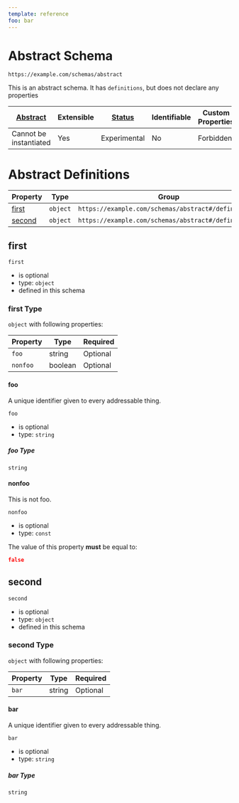 ```yaml
---
template: reference
foo: bar
---
```


# Abstract Schema

```
https://example.com/schemas/abstract
```

This is an abstract schema. It has `definitions`, but does not declare any properties

| [Abstract](../abstract.md) | Extensible | [Status](../status.md) | Identifiable | Custom Properties | Additional Properties | Defined In |
|----------------------------|------------|------------------------|--------------|-------------------|-----------------------|------------|
| Cannot be instantiated | Yes | Experimental | No | Forbidden | Permitted | [abstract.schema.json](abstract.schema.json) |

# Abstract Definitions

| Property | Type | Group |
|----------|------|-------|
| [first](#first) | `object` | `https://example.com/schemas/abstract#/definitions/` |
| [second](#second) | `object` | `https://example.com/schemas/abstract#/definitions/` |

## first


`first`

* is optional
* type: `object`
* defined in this schema

### first Type


`object` with following properties:


| Property | Type | Required |
|----------|------|----------|
| `foo`| string | Optional |
| `nonfoo`| boolean | Optional |



#### foo

A unique identifier given to every addressable thing.

`foo`

* is optional
* type: `string`

##### foo Type


`string`









#### nonfoo

This is not foo.

`nonfoo`

* is optional
* type: `const`

The value of this property **must** be equal to:

```json
false
```










## second


`second`

* is optional
* type: `object`
* defined in this schema

### second Type


`object` with following properties:


| Property | Type | Required |
|----------|------|----------|
| `bar`| string | Optional |



#### bar

A unique identifier given to every addressable thing.

`bar`

* is optional
* type: `string`

##### bar Type


`string`











